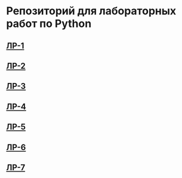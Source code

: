 # Репозиторий для лабораторных работ по Python
## [ЛР-1](https://github.com/A1adriel/Python-Programming/tree/main/ЛР-1)
## [ЛР-2](https://github.com/A1adriel/Python-Programming/tree/main/ЛР-2)
## [ЛР-3](https://github.com/A1adriel/Python-Programming/tree/main/ЛР-3)
## [ЛР-4](https://github.com/A1adriel/Python-Programming/tree/main/ЛР-4)
## [ЛР-5](https://github.com/A1adriel/Python-Programming/tree/main/ЛР-5)
## [ЛР-6](https://github.com/A1adriel/Python-Programming/tree/main/ЛР-6)
## [ЛР-7](https://github.com/A1adriel/Python-Programming/tree/main/ЛР-7)
